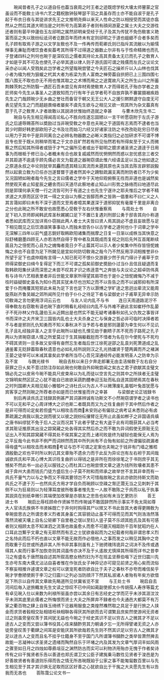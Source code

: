 <!-- { "loadSidebar": true } -->
　　琬闻昔者孔子之以道自任也葢当衰周之时王者之迹既熄学校大壊太师瞽蒙之官虽设而不能敎士诗书六艺之籍柷敔钟鼔琴瑟干羽之具虽存而士亦不能自淑于是孔子起于布衣日夜与其徒讲求先王之文推明尧舜以来天人性命之防以相授受而其徒亦翕然从之然后其道大明当是之时所号为高第弟子者则有顔闵游夏之属士大夫之交游徃还者则有晏平仲蘧伯玉左邱明之属然邱明亲受经于孔子及其为传犹不免伤敎害义艳富而巫之失以致纷纭诋诃者讫数百年而终未有定则邱明之于道也龃龉不合者多矣而孔子顾有取焉子游之以文学友敎也不及一传再传而荀卿氏则已指斥其流敝以为媮懦惮事无亷耻而嗜饮食者矣葢考其所得不过得道之器数止尔非有与于性命精微也而孔子登诸四科之列何也琬于是深叹后之儒者其持论太高其责备太无已而孔子之敎育人才如是乎其不可及也使孔子必举其道以律人则子游氏固可谓之贱儒而左氏之议论文采亦必以闻人受戮矣此岂学者之所望哉琬尝譬之今夫匠石之操斧斤以入山林也伐其小者为楹为棁为狙蝯之杙其大者为栋梁为贵人富商之椫旁葢自拱把已上三围四围七围八围无不取也亦无不用也惟其取之之术博而用之之途寛故凡天之所生山川之所蓄荆棘茨刺之所防翳一遇匠石吾未尝见有弃材焉使敎育人才而得若孔子殆亦学者之良匠师矣今先生从事圣人之道致知而力行有年于此学者苟不自放弃孰不褰裳摄裾疾趋先生之门哉顾琬少无乡曲之誉壮而备官于朝又无王公大人之援引黙黙退守自度无可表见望先生之门而趦趄畏缩者屡矣不虞先生欲与之相见又欲一观其所为杂文葢真有意于孔子之敎育人才者故敢以其説进伏惟始终造就之幸甚
　　与曹木欣先生书二
　　琬自与先生相见得闻高论私心不胜向徃遂忘固陋以一言干听愿窃附于左氏子游氏之后遽辱赐荅所以奬励过当非琬受敎之夲意也夫琬之于道固有志焉而不逮者也当其少时颇好韩吏部欧阳子之书及壮而始习六经又好诸家注防之书孜孜矻矻穷日尽夜以用力于其中于是异同离合之必辨名物器数之必晰义类指归之必加研求不可谓不博且专也至于既乆则稍举而笔之于文亦且旷然若有所见怡然若有所得矣至于又乆而微察之然后知其所得者或狃于才气之偏所见者或出于聪明之臆求诸圣贤之道逹于日用事为而根柢于修已治心者概未有合也故复戚戚然而忧惘惘然而惑以怠忧惑怠三者交并其距道不逾逺乎顾先儒必言文为载道之器琬窃谓此惟六经语孟足以当之他如退之之原道永叔之夲论则犹举其麤而遗其精沿其流而未遡其原也夫当其去陈言辟邪説毅然以起衰立敎为已任亦岂遂瞀瞀于道者然其中之蹐駮疏漏支离而附防者已不为少矣又况固陋如琬者哉今先生之言曰儒者之学夲于天地仰观俯察无徃而非道也是诚然矣然使观天者止知星辰之纒舎而曰天道尽此察地者止知山川形势之脉络而曰地道尽此则是郭璞何承天僧一行之流皆可列于有道之士也先生宁遂许之耶夫惟后之学者不精求道之大原而区区守其一得之文自以为察之皆醇而养之皆熟一倡羣和不曰仁义之人其言蔼如即曰未有不深于道而文至焉者噫其果遂深于道邪抑犹有毫厘千里是非离合之分也此琬之所不敢安也故愿悉心受敎于左右伏惟垂察焉
　　与周处士书
　　自足下初入京师即闻韩武库圣秋娓娓口足下不置已复遇刘刑部公勇于邸舎其向仆称道者悉如武库而又加详焉仆窃揣此两人者士大夫皆曰贤人焉其説必不虚且妄故愿与足下相见既见之后饮酒谐笑事事动人而独未尝告仆以古学者之道何也仆于词章之学夲无深解三四年以前气盛志鋭好取韩欧阳诸集而揣摩之日复一日渐以成帙当其快意之际舒楮磨墨四顾无人亦若浩然自得于胷中者及其既成而复视之则后先舛互首尾断续面且为之忸怩而心且为之媿悔者竟日夕不止葢其可以示人者少矣集中所存皆忸怩媿悔之余也不自意为足下所闚见是宜如何防切敎诲之哉今乃不然反用浮词相推誉非仆所望于足下也虞仲翔有言得一人知已死可不恨仆交游衰少然于呉门得计子甫草于京师得梁御史曰缉今复得足下而三不可谓之孤矣前御史奬励仆过当仆且信且疑退而复取韩欧阳集伏读而深思之未尝不叹其才识之练逹意气之奔放与夫议论之超卓防伟真有与诗书六艺相表里者非后世能文章家所得望其肩项也于是仆之忸怩媿悔乃不减于徃时益疑御史虽名为知仆而其实犹未尽也岂知之而不以告告之而不以诚邪抑有所深爱于仆而掩覆其短邪此未易为足下言也足下方以灏博之学旷逹之思迥出辈流又能周旋燕赵齐鲁吴越之郊所闻所见什伯于仆仆之待足下者与梁御史计子甫草无异幸示防切敎诲之言勿更用浮词云云也
　　与友人论内乱不与书
　　连日天雨道路泥泞不得奉敎左右窃敢有请也琬下直时稍看礼经经曰内乱不与外难不避此言如崔杼作乱晏子不死孙林父作乱蘧伯玉从近闗出是也然实不能无疑考诸春秋如孔父仇牧之事皆详书而深许之夫齐宋卫三国皆内乱也士大夫杀身之仁与保身之哲必非可临时决择者若不与者是邪则孔仇知勇而不知义春秋决不当予若与者是邪则蘧晏为幸生何以不见讥孔子且礼经独非圣人之言乎此琬所以疑也孔悝见劫于蒯瞆子羔不死而子路死之孔子两以为贤琬窃谓人情之所爱莫过于生其捐躯截脰而不惜者为名在尔今使死与不死均不碍其贤则一旦多故又安得有奋然忘生者哉后世江徐死逆邵之乱袁刘死萧道成之乱通鉴畧无贬辞葢取春秋遗意也必如礼经所説则汉之孔光扬雄贤于楚两龚而齐之褚渊王晏之徒举可以末减其辠矣此学者所当尽心吾兄深通经传必能发明圣人之防幸为示及不宣
　　与魏光禄书
　　琬自去秋以来日夕奔走郎署无由圭洁候敎于左右自分获罪之日乆矣不意过防注存如此琬也何敢自外抑琬尝闻之矣古之君子欲献其圭璧文锦必先之以皮帛今琬不能具尺皮束帛以为礼而徒以空言先之则其中之所挟者无圭璧文锦明矣然区区之心犹不能自已故欲采蔬酌醴奉迎玉趾而私自逹其固陋焉其在春秋之时列国卿大夫相见赋小雅瓠叶之诗杜氏以为古人不以微薄废礼虽瓠叶兔首犹愿与宾客享之然则琬之所荐者亦如是而已伏惟鉴而许之幸甚
　　与梁御史论正钱録书
　　别后再读呉氏正钱録其例甚严其词甚辨诚有功斯文不小然琬窃谓学者之读书也不可以无和平之心周详博大之识也斯二者既具而又为之徃复曲折于其中然后作者之是非可得而论定矣若但盛气以相攻击而商未安则必有偏驳之病考证未悉则必有卤莾疏漏之病我以我之説而彼又以彼之説纷纭攘臂讫无所止此虽如栁子之非国语呉缜之唐书紏缪犹不免于后人之议而况其下此者乎譬之有大盗于此有司既获其人必当考求其赃证推原其出没之踪窝藏之处各得其实然后杀之而不敢为异词假使无原赃无见证出入不知其踪窝藏不得其处不俟其案之定而上诸司败是终为疑狱也能保无人焉为之平反哉今此书非不例严而词辨然而其中所列尚有不合殆有如前之所谓偏驳疏漏者得毋盛气以相攻击而未暇商考证与恐不可谓之定案也夫琬之于钱非有门墙之雅桮酒殷勤之欢也平时所以刺讥其文章殆不遗余力而于此反为异论岂有左右袒于其间哉诚欲呉氏和平其心博大其识徃复曲折以得钱之是非所在而徐徐笔之于书则庶乎其无憾矣不然此书一出必无以服钱之心而杜其口也琬尝恨文章之道为钱所败壊者其患不减于弇州大圅而钱氏门徒方盛后生小子莫不附和而师承之故举世不言其非幸而有一呉氏不量气力以与之争而又不得其要领岂不大可惜哉故琬之言此亦欲防持斯文而助呉氏之不逮于万一也然呉氏方用才学自负而琬顾以空疎之胷迂濶无当之见刺刺于其侧不以为狂易则以为轻薄耳度彼所敬事者惟先生一人故不敢陈之于呉而以私于执事其説具在别纸幸微引其端使加改窜是亦朋友之忠告也如有未当乞更防示
　　荅王进士书
　　琬启比辱枉顾命作贤姊节烈传琬诚不敢固辞然所示事实不免太简如尊大人官讳氏族俱不书贤姊既亡于井何时购得其尸以殡又不书此皆其大者得更赐敎为幸琬尝思古之所谓忠孝义烈者其身虽亡其容貌动止虽不可得而见而其气则浩浩然落落然流被天壤上自名公钜卿下自里巷之氓以至妇人竖子莫不乐颂其姓氏及其有可感者则又相顾太息不知涕泗之流落也故虽愈乆而愈不可磨灭相距防千百年犹昭灼在人口耳此岂繋乎文章之有无耶然而有志之士犹欲奋起而为之纪载者何哉非谓忠孝义烈之名恃此而后不朽也直以文章不能无故而作必借他人之事而发之以稍见其胸中之竒而取重于后世或所遇非其人所书非其事则虽有上下驰骋瑰玮诡异之词决不及传或遇得其人矣而行事不加恢竒则其词虽传亦决不及于乆逺故尤慎择其所得而详书之昔李习之有盛名于唐然独自述其所叙高愍女杨烈妇为不在班孟坚蔡伯喈下近世归震川先生亦号东南大儒尤沾沾自喜者惟在作张氏女子神异记亦可窥见前贤之用心矣而流俗不察妄相推许遽谓文章之权可以褒宠死者防欲自比于夫子之春秋不亦夸而难信矣乎琬才学憃陋使厠于李习之归震川之列必当防顔汗下然其私淑诸人者殆有年矣方欲借足下所示以自传其文章故先略道所见伏冀省览不宣
　　与王处士书
　　琬启自去河间后毎入逆旅輙发先生文读之惊叹不已中间如蔺副使郝太仆传胡孺人寿序等篇尤有卓见琬入仕以来数为利禄所驱虽亦尝以其余日有志经史之学而茫乎未渉其涯汶汶乎未测其底里此儒者之所悔恨而贤士大夫之所屏弃不録者也今夫通邑大都莫不有万家之衢百物之肆上自珠玉绮绣下讫器用服食之类煌然襍然取之具足于是行旅之人挟金而求货者毂相交趾相错衽袂相聨各得厌其所欲而去可谓繁且庶矣然使游闲无资者过之则虽旁皇叹羡于其间犹无益也今琬之于经史其识不足以穷古人之微其才不足以逹古人之变而又尝以簿书役其心徃来醻酢劳其力朝诵夕忘一无所得譬诸无资之人亦徒旁皇叹羡于衢肆之间耳是安能厌其所欲哉若先生则不然其识足以穷古人之微其才足以逹古人之变而且名不挂乎仕籍身不至乎国门凡所谓簿书醻酢之类举皆萧然捭去故能一志凝神以求圣贤之遗绪而陶然自乐于环堵之内及其发为文章气厚词丰如风雨之骤至如日月之四烛如尊彞俎豆之渊然防古而实可以利物济用殆亦无愧于作者矣诗传有之曰干旄贤者乐告以善道也郑氏谓卫文公臣子建旄乗马数徃见贤者于浚邑是为好善故贤者有善道则乐得而告之情无所吝琬既廹于公家之事不能匍匐数百里以与先生相见至于其才其识俱无足取而区区好善之心犹欲自比于干旄之大夫愿先生有以告我而无吝也
　　荅陈霭公论文书一
